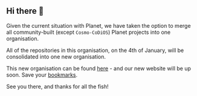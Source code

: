 ## Hi there 👋

Given the current situation with Planet, we have taken the option to merge all community-built (except `Cosmo-CoDiOS`) Planet projects into one organisation.

All of the repositories in this organisation, on the 4th of January, will be consolidated into one new organisation.

This new organisation can be found [here](https://github.com/planet-community-org) - and our new website will be up soon. Save your [bookmarks](https://planet-community.org).

See you there, and thanks for all the fish!
